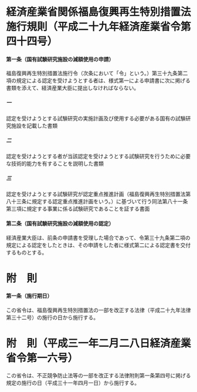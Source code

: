# 経済産業省関係福島復興再生特別措置法施行規則（平成二十九年経済産業省令第四十四号）
#### 第一条（国有試験研究施設の減額使用の申請）
福島復興再生特別措置法施行令（次条において「令」という。）第三十九条第二項の規定による認定を受けようとする者は、様式第一による申請書に次に掲げる書類を添えて、経済産業大臣に提出しなければならない。
##### 一
認定を受けようとする試験研究の実施計画及び使用する必要がある国有の試験研究施設を記載した書類
##### 二
認定を受けようとする者が当該認定を受けようとする試験研究を行うために必要な技術的能力を有することを説明した書類
##### 三
認定を受けようとする試験研究が認定重点推進計画（福島復興再生特別措置法第八十三条に規定する認定重点推進計画をいう。）に基づいて行う同法第八十一条第三項に規定する事業に係る試験研究であることを証する書面
#### 第二条（国有試験研究施設の減額使用の認定）
経済産業大臣は、前条の申請書を受理した場合であって、令第三十九条第二項の規定による認定をしたときは、その申請をした者に様式第二による認定書を交付するものとする。
# 附　則
#### 第一条（施行期日）
この省令は、福島復興再生特別措置法の一部を改正する法律（平成二十九年法律第三十二号）の施行の日から施行する。
# 附　則（平成三一年二月二八日経済産業省令第一六号）
この省令は、不正競争防止法等の一部を改正する法律附則第一条第四号に掲げる規定の施行の日（平成三十一年四月一日）から施行する。
